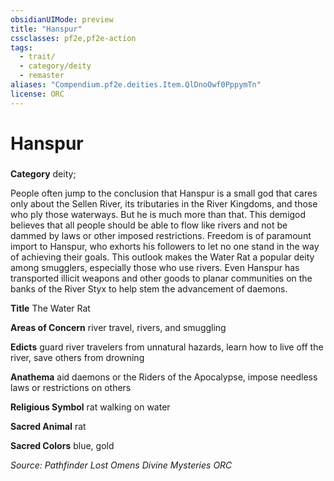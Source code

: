 ```yaml
---
obsidianUIMode: preview
title: "Hanspur"
cssclasses: pf2e,pf2e-action
tags:
  - trait/
  - category/deity
  - remaster
aliases: "Compendium.pf2e.deities.Item.QlDnoOwf0PppymTn"
license: ORC
---
```

# Hanspur

### 

**Category** deity; 




People often jump to the conclusion that Hanspur is a small god that cares only about the Sellen River, its tributaries in the River Kingdoms, and those who ply those waterways. But he is much more than that. This demigod believes that all people should be able to flow like rivers and not be dammed by laws or other imposed restrictions. Freedom is of paramount import to Hanspur, who exhorts his followers to let no one stand in the way of achieving their goals. This outlook makes the Water Rat a popular deity among smugglers, especially those who use rivers. Even Hanspur has transported illicit weapons and other goods to planar communities on the banks of the River Styx to help stem the advancement of daemons.

**Title** The Water Rat

**Areas of Concern** river travel, rivers, and smuggling

**Edicts** guard river travelers from unnatural hazards, learn how to live off the river, save others from drowning

**Anathema** aid daemons or the Riders of the Apocalypse, impose needless laws or restrictions on others

**Religious Symbol** rat walking on water

**Sacred Animal** rat

**Sacred Colors** blue, gold

*Source: Pathfinder Lost Omens Divine Mysteries*
*ORC*